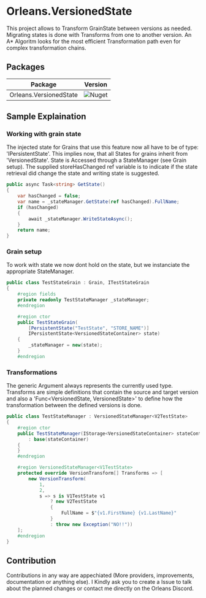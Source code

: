 # Orleans.VersionedState

This project allows to Transform GrainState between versions as needed. Migrating states is done with Transforms from one to another version. An A* Algoritm looks for the most efficient Transformation path even for complex transformation chains.

## Packages
| Package | Version |
|---------|---------|
| Orleans.VersionedState | ![Nuget](https://img.shields.io/nuget/v/Orleans.Iterator.Abstraction?logo=NuGet&color=00aa00) |



## Sample Explaination

### Working with grain state
The injected state for Grains that use this feature now all have to be of type: 'IPersistentState<VersionedStateContainer>'. This implies now, that all States for grains inherit from 'VersionedState'.
State is Accessed through a StateManager (see Grain setup). The supplied storeHasChanged ref variable is to indicate if the state retrieval did change the state and writing state is suggested.
```c#
public async Task<string> GetState()
{
	var hasChanged = false;
	var name = _stateManager.GetState(ref hasChanged).FullName;
	if (hasChanged)
	{
		await _stateManager.WriteStateAsync();
	}
	return name;
}
```

### Grain setup
To work with state we now dont hold on the state, but we instanciate the appropriate StateManager.
```c#
public class TestStateGrain : Grain, ITestStateGrain
{
	#region fields
	private readonly TestStateManager _stateManager;
	#endregion

	#region ctor
	public TestStateGrain(
		[PersistentState("TestState", "STORE_NAME")]
		IPersistentState<VersionedStateContainer> state)
	{
		_stateManager = new(state);
	}
	#endregion

```

### Transformations
The generic Argument always represents the currently used type. Transforms are simple definitions that contain the source and target version and also a 'Func<VersionedState, VersionedState>' to define how the transformation between the defined versions is done.
```c#
public class TestStateManager : VersionedStateManager<V2TestState>
{
	#region ctor
	public TestStateManager(IStorage<VersionedStateContainer> stateContainer)
		: base(stateContainer)
	{
	}
	#endregion

	#region VersionedStateManager<V1TestState>
	protected override VersionTransform[] Transforms => [
		new VersionTransform(
			1,
			2,
			s => s is V1TestState v1
				? new V2TestState
				{
					FullName = $"{v1.FirstName} {v1.LastName}"
				}
				: throw new Exception("NO!!"))
	];
	#endregion
}
```

## Contribution
Contributions in any way are appechiated (More providers, improvements, documentation or anything else). I Kindly ask you to create a Issue to talk about the planned changes or contact me directly on the Orleans Discord.
